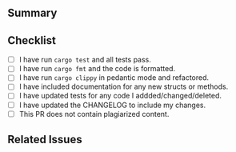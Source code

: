 ## Summary

<!-- A small summary of the requested changes -->

## Checklist

<!--
- [x] Correct
- [X] Correct
-->

- [ ] I have run `cargo test` and all tests pass.
- [ ] I have run `cargo fmt` and the code is formatted.
- [ ] I have run `cargo clippy` in pedantic mode and refactored.
- [ ] I have included documentation for any new structs or methods.
- [ ] I have updated tests for any code I addded/changed/deleted.
- [ ] I have updated the CHANGELOG to include my changes.
- [ ] This PR does not contain plagiarized content.

## Related Issues

<!-- e.g. `Fixes #1` or `Closes #5` -->

